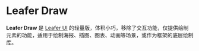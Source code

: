 # Leafer Draw

**Leafer Draw** 是 [Leafer UI](https://github.com/leaferjs/ui) 的轻量版，体积小巧，移除了交互功能，仅提供绘制元素的功能，适用于绘制海报、插图、图表、动画等场景，或作为框架的底层绘制库。
